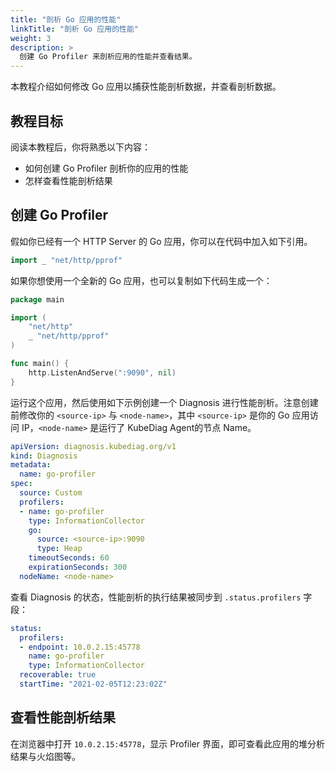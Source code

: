 ```yaml
---
title: "剖析 Go 应用的性能"
linkTitle: "剖析 Go 应用的性能"
weight: 3
description: >
  创建 Go Profiler 来剖析应用的性能并查看结果。
---
```


本教程介绍如何修改 Go 应用以捕获性能剖析数据，并查看剖析数据。

## 教程目标

阅读本教程后，你将熟悉以下内容：

* 如何创建 Go Profiler 剖析你的应用的性能
* 怎样查看性能剖析结果

## 创建 Go Profiler

假如你已经有一个 HTTP Server 的 Go 应用，你可以在代码中加入如下引用。

```go
import _ "net/http/pprof"
```

如果你想使用一个全新的 Go 应用，也可以复制如下代码生成一个：

```go
package main

import (
    "net/http"
    _ "net/http/pprof"
)

func main() {
    http.ListenAndServe(":9090", nil)
}
```

运行这个应用，然后使用如下示例创建一个 Diagnosis 进行性能剖析。注意创建前修改你的 `<source-ip>` 与 `<node-name>`，其中 `<source-ip>` 是你的 Go 应用访问 IP，`<node-name>` 是运行了 KubeDiag Agent的节点 Name。

```yaml
apiVersion: diagnosis.kubediag.org/v1
kind: Diagnosis
metadata:
  name: go-profiler
spec:
  source: Custom
  profilers:
  - name: go-profiler
    type: InformationCollector
    go:
      source: <source-ip>:9090
      type: Heap
    timeoutSeconds: 60
    expirationSeconds: 300
  nodeName: <node-name>
```

查看 Diagnosis 的状态，性能剖析的执行结果被同步到 `.status.profilers` 字段：

```yaml
status:
  profilers:
  - endpoint: 10.0.2.15:45778
    name: go-profiler
    type: InformationCollector
  recoverable: true
  startTime: "2021-02-05T12:23:02Z"
```

## 查看性能剖析结果

在浏览器中打开 `10.0.2.15:45778`，显示 Profiler 界面，即可查看此应用的堆分析结果与火焰图等。
